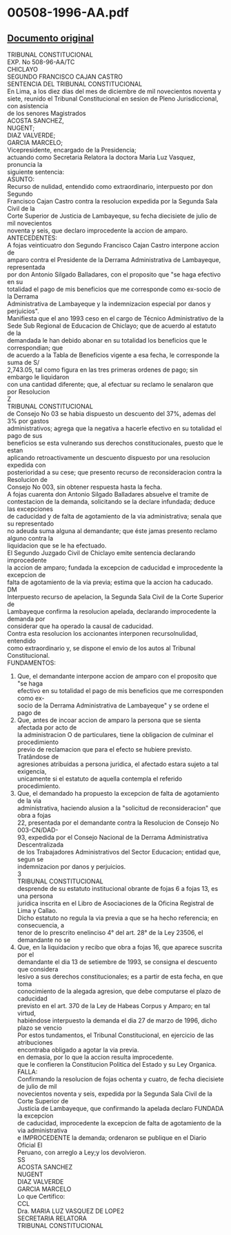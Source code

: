 
00508-1996-AA.pdf
=================
  
[Documento original](https://tc.gob.pe/jurisprudencia/1998/00508-1996-AA.pdf)  
---  
TRIBUNAL CONSTITUCIONAL  
EXP. No 508-96-AA/TC  
CHICLAYO  
SEGUNDO FRANCISCO CAJAN CASTRO  
SENTENCIA DEL TRIBUNAL CONSTITUCIONAL  
En Lima, a los diez dias del mes de diciembre de mil novecientos noventa y  
siete, reunido el Tribunal Constitucional en sesion de Pleno Jurisdiccional, con asistencia  
de los senores Magistrados  
ACOSTA SANCHEZ,  
NUGENT;  
DIAZ VALVERDE;  
GARCIA  MARCELO;  
Vicepresidente, encargado de la Presidencia;  
actuando como Secretaria Relatora la doctora Maria Luz Vasquez, pronuncia la  
siguiente sentencia:  
ASUNTO:  
Recurso de nulidad, entendido como extraordinario, interpuesto por don Segundo  
Francisco Cajan Castro contra la resolucion expedida por la Segunda Sala Civil de la  
Corte Superior de Justicia de Lambayeque, su fecha diecisiete de julio de mil novecientos  
noventa y seis, que declaro improcedente la accion de amparo.  
ANTECEDENTES:  
A fojas veinticuatro don Segundo Francisco Cajan Castro interpone accion de  
amparo contra el Presidente de la Derrama Administrativa de Lambayeque, representada  
por don Antonio Silgado Balladares, con el proposito que "se haga efectivo en su  
totalidad el pago de mis beneficios que me corresponde como ex-socio de la Derrama  
Administrativa de Lambayeque y la indemnizacion especial por danos y perjuicios".  
Manifiesta que el ano 1993 ceso en el cargo de Técnico Administrativo de la  
Sede Sub Regional de Educacion de Chiclayo; que de acuerdo al estatuto de la  
demandada le han debido abonar en su totalidad los beneficios que le correspondian; que  
de acuerdo a la Tabla de Beneficios vigente a esa fecha, le corresponde la suma de S/  
2,743.05, tal como figura en las tres primeras ordenes de pago; sin embargo le liquidaron  
con una cantidad diferente; que, al efectuar su reclamo le senalaron que por Resolucion  
Z  
TRIBUNAL CONSTITUCIONAL  
de Consejo No 03 se habia dispuesto un descuento del 37%, ademas del 3% por gastos  
administrativos; agrega que la negativa a hacerle efectivo en su totalidad el pago de sus  
beneficios se esta vulnerando sus derechos constitucionales, puesto que le estan  
aplicando retroactivamente un descuento dispuesto por una resolucion expedida con  
posterioridad a su cese; que presento recurso de reconsideracion contra la Resolucion de  
Consejo No 003, sin obtener respuesta hasta la fecha.  
A fojas cuarenta don Antonio Silgado Balladares absuelve el tramite de  
contestacion de la demanda, solicitando se la declare infundada; deduce las excepciones  
de caducidad y de falta de agotamiento de la via administrativa; senala que su representado  
no adeuda suma alguna al demandante; que éste jamas presento reclamo alguno contra la  
liquidacion que se le ha efectuado.  
El Segundo Juzgado Civil de Chiclayo emite sentencia declarando improcedente  
la accion de amparo; fundada la excepcion de caducidad e improcedente la excepcion de  
falta de agotamiento de la via previa; estima que la accion ha caducado.  
DM  
Interpuesto recurso de apelacion, la Segunda Sala Civil de la Corte Superior de  
Lambayeque confirma la resolucion apelada, declarando improcedente la demanda por  
considerar que ha operado la causal de caducidad.  
Contra esta resolucion los accionantes interponen recursolnulidad, entendido  
como extraordinario y, se dispone el envio de los autos al Tribunal Constitucional.  
FUNDAMENTOS:  
1. Que, el demandante interpone accion de amparo con el proposito que "se haga  
efectivo en su totalidad el pago de mis beneficios que me corresponden como ex-  
socio de la Derrama Administrativa de Lambayeque" y se ordene el pago de  
2. Que, antes de incoar accion de amparo la persona que se sienta afectada por acto de  
la administracion O de particulares, tiene la obligacion de culminar el procedimiento  
previo de reclamacion que para el efecto se hubiere previsto. Tratândose de  
agresiones atribuidas a persona juridica, el afectado estara sujeto a tal exigencia,  
unicamente si el estatuto de aquella contempla el referido procedimiento.  
3. Que, el demandado ha propuesto la excepcion de falta de agotamiento de la via  
administrativa, haciendo alusion a la "solicitud de reconsideracion" que obra a fojas  
22, presentada por el demandante contra la Resolucion de Consejo No 003-CN/DAD-  
93, expedida por el Consejo Nacional de la Derrama Administrativa Descentralizada  
de los Trabajadores Administrativos del Sector Educacion; entidad que, segun se  
indemnizacion por danos y perjuicios.  
3  
TRIBUNAL CONSTITUCIONAL  
desprende de su estatuto institucional obrante de fojas 6 a fojas 13, es una persona  
juridica inscrita en el Libro de Asociaciones de la Oficina Registral de Lima y Callao.  
Dicho estatuto no regula la via previa a que se ha hecho referencia; en consecuencia, a  
tenor de lo prescrito enelinciso 4° del art. 28° de la Ley 23506, el demandante no se  
4. Que, en la liquidacion y recibo que obra a fojas 16, que aparece suscrita por el  
demandante el dia 13 de setiembre de 1993, se consigna el descuento que considera  
lesivo a sus derechos constitucionales; es a partir de esta fecha, en que toma  
conocimiento de la alegada agresion, que debe computarse el plazo de caducidad  
previsto en el art. 370 de la Ley de Habeas Corpus y Amparo; en tal virtud,  
habiéndose interpuesto la demanda el dia 27 de marzo de 1996, dicho plazo se vencio  
Por estos tundamentos, el Tribunal Constitucional, en ejercicio de las atribuciones  
encontraba obligado a agotar la via previa.  
en demasia, por lo que la accion resulta improcedente.  
que le confieren la Constitucion Politica del Estado y su Ley Organica.  
FALLA:  
Confirmando la resolucion de fojas ochenta y cuatro, de fecha diecisiete de julio de mil  
novecientos noventa y seis, expedida por la Segunda Sala Civil de la Corte Superior de  
Justicia de Lambayeque, que confirmando la apelada declaro FUNDADA la excepcion  
de caducidad, improcedente la excepcion de falta de agotamiento de la via administrativa  
e IMPROCEDENTE la demanda; ordenaron se publique en el Diario Oficial El  
Peruano, con arreglo a Ley;y los devolvieron.  
SS  
ACOSTA SANCHEZ  
NUGENT  
DIAZ VALVERDE  
GARCIA MARCELO  
Lo que Certifico:  
CCL  
Dra. MARIA LUZ VASQUEZ DE LOPE2  
SECRETARIA RELATORA  
TRIBUNAL CONSTITUCIONAL